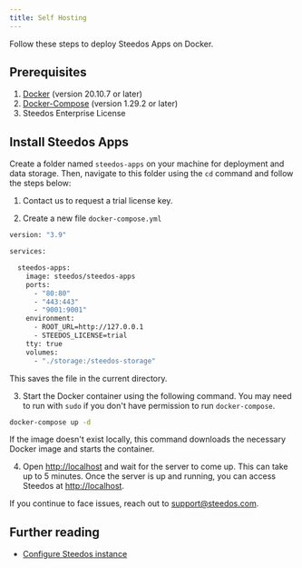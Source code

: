 ```yaml
---
title: Self Hosting
---
```


Follow these steps to deploy Steedos Apps on Docker.

## Prerequisites

1. [Docker](https://docs.docker.com/get-docker/) (version 20.10.7 or later)
2. [Docker-Compose](https://docs.docker.com/compose/install/) (version 1.29.2 or later)
3. Steedos Enterprise License


## Install Steedos Apps

Create a folder named `steedos-apps` on your machine for deployment and data storage. Then, navigate to this folder using the `cd` command and follow the steps below:


1. Contact us to request a trial license key.

2. Create a new file `docker-compose.yml`

```bash
version: "3.9"

services:

  steedos-apps:
    image: steedos/steedos-apps
    ports:
      - "80:80"    
      - "443:443"  
      - "9001:9001"  
    environment:
      - ROOT_URL=http://127.0.0.1
      - STEEDOS_LICENSE=trial
    tty: true
    volumes:
      - "./storage:/steedos-storage"
```

This saves the file in the current directory.

3. Start the Docker container using the following command. You may need to run with `sudo` if you don't have permission to run `docker-compose`. 

```bash
docker-compose up -d
```

If the image doesn't exist locally, this command downloads the necessary Docker image and starts the container.

4. Open [http://localhost](http://localhost) and wait for the server to come up. This can take up to 5 minutes. Once the server is up and running, you can access Steedos at [http://localhost](http://localhost).

If you continue to face issues, reach out to [support@steedos.com](mailto:support@steedos.com).

## Further reading

* [Configure Steedos instance](/deploy/steedos-config)

